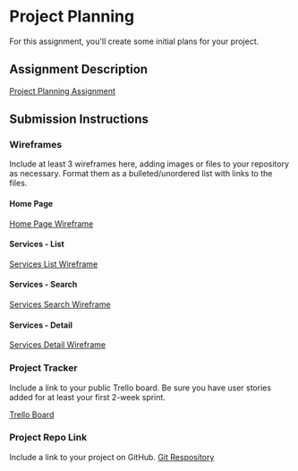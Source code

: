 # Project Planning
For this assignment, you'll create some initial plans for your project.

## Assignment Description
[Project Planning Assignment](https://education.launchcode.org/liftoff/modules/assignments/project-planning)

## Submission Instructions

### Wireframes

Include at least 3 wireframes here, adding images or files to your repository as necessary. Format them as a bulleted/unordered list with links to the files.

#### Home Page
[Home Page Wireframe](https://trello.com/1/cards/6195e9917b8f9d691623e3e0/attachments/61aaa63d75f87e62cb9edb9d/previews/61aaa63e75f87e62cb9edba4/download/home.PNG.png)

#### Services - List
[Services List Wireframe](https://trello.com/1/cards/6195e9a480e00f629bdee2c2/attachments/61aaa6906da1a4840c336d9c/previews/61aaa6916da1a4840c336da2/download/list.PNG.png)

#### Services - Search
[Services Search Wireframe](https://trello.com/1/cards/6195ea18f354b42d349a641d/attachments/61aaa6e2e6c8cb1b44b350ce/previews/61aaa6e3e6c8cb1b44b350d9/download/search.PNG.png)

#### Services - Detail
[Services Detail Wireframe](https://trello.com/1/cards/6195ea18f354b42d349a641d/attachments/61aaaa04fdd2578897b5bbac/previews/61aaaa05fdd2578897b5bbc1/download/search.PNG.png)

### Project Tracker

Include a link to your public Trello board. Be sure you have user stories added for at least your first 2-week sprint.

[Trello Board](https://trello.com/b/5Xxgb7jK/liftoff-2021)

### Project Repo Link

Include a link to your project on GitHub.
[Git Respository](www.github.com/kellymgerstner/liftoff-project)

